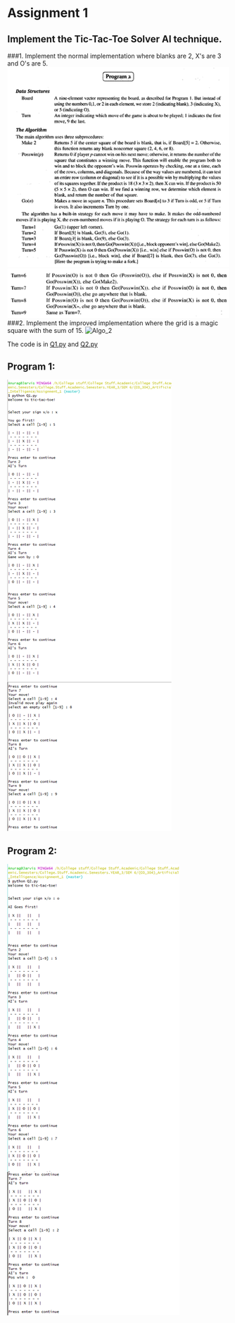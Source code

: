# Assignment 1

## Implement the Tic-Tac-Toe Solver AI technique.

###1. Implement the normal implementation where blanks are 2, X's are 3 and O's are 5.
![Algo_1](Outputs/algo_1.png)
![Algo_1_2](Outputs/algo_2.png)
###2. Implement the improved implementation where the grid is a magic square with the sum of 15.
![Algo_2](/Outputs/algo_3.png)

The code is in [Q1.py](Q1.py) and [Q2.py](Q2.py)

## Program 1:
![output1](Outputs/Q1_out.png)
## Program 2:
![output2](Outputs/Q2_out.png)